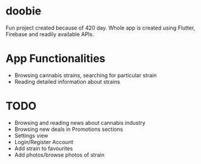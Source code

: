# doobie

Fun project created because of 420 day. Whole app is created using Flutter, Firebase and readily available APIs.

# App Functionalities

* Browsing cannabis strains, searching for particular strain
* Reading detailed information about strains

# TODO

* Browsing and reading news about cannabis industry
* Browsing new deals in Promotions sections
* Settings view
* Login/Register Account
* Add strain to favourites
* Add photos/browse photos of strain